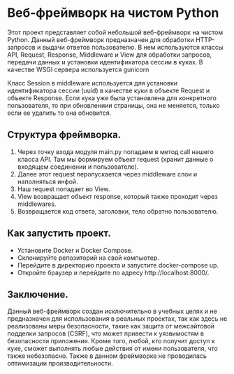 # Веб-фреймворк на чистом Python

Этот проект представляет собой небольшой веб-фреймворк на чистом Python.
Данный веб-фреймворк предназначен для обработки HTTP-запросов и выдачи ответов пользователю.
В нем используются классы API, Request, Response, Middleware и View для обработки запросов, передачи данных и установки идентификатора сессии в куках.
В качестве WSGI сервера используется gunicorn

Класс Session в middleware используется для установки идентификатора сессии (uuid) в качестве куки в объекте Request и объекте Response. Если кука уже была установлена для конкретного пользователя, то при обновлениии страницы, она не меняется, только если ее удалить то она обновится.

## Структура фреймворка.

1. Через точку входа модуля main.py попадаем в метод call нашего класса API. Там мы формируем объект request (хранит данные о входящем соединении и пользователе).
2. Далее этот request перопускается через middleware слои и наполняться инфой.
3. Наш request попадает во View.
4. View возвращает объект response, который также проходит через middlewares.
5. Возвращается код ответа, заголовки, тело обратно пользователю.

## Как запустить проект.
- Установите Docker и Docker Compose.
- Склонируйте репозиторий на свой компьютер.
- Перейдите в директорию проекта и запустите docker-compose up.
- Откройте браузер и перейдите по адресу http://localhost:8000/.


## Заключение.
Данный веб-фреймворк создан исключительно в учебных целях и не предназначен для использования в реальных проектах, так как здесь не реализованы меры безопасности, такие как защита от межсайтовой подделки запросов (CSRF), что может привести к уязвимостям в безопасности приложения. Кроме того, любой, кто получит доступ к куке, сможет выполнять любые действия от имени пользователя, что также небезопасно. Также в данном фреймворке не проводилась оптимизации производительности.




